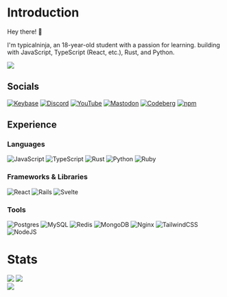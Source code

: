 # Introduction

Hey there! 👋

I'm typicalninja, an 18-year-old student with a passion for learning. building with JavaScript, TypeScript (React, etc.), Rust, and Python. 

[![](https://visitcount.itsvg.in/api?id=typicalninja&icon=0&color=0)](https://visitcount.itsvg.in)

## Socials

[![Keybase](https://img.shields.io/badge/keybase-%23000000.svg?style=for-the-badge&logo=keybase)](https://keybase.io/typicalninja) [![Discord](https://img.shields.io/badge/Discord-%237289DA.svg?style=for-the-badge&logo=discord&logoColor=white)](https://discord.com/invite/ynwckXS9T2) [![YouTube](https://img.shields.io/badge/YouTube-%23FF0000.svg?style=for-the-badge&logo=YouTube&logoColor=white)](https://www.youtube.com/@typical_ninja) [![Mastodon](https://img.shields.io/badge/-MASTODON-%232B90D9?style=for-the-badge&logo=mastodon&logoColor=white)](https://mastodon.social/@typicalninja) [![Codeberg](https://img.shields.io/badge/Codeberg-%23000000.svg?style=for-the-badge&logo=codeberg)](https://codeberg.org/typicalninja) [![npm](https://img.shields.io/badge/npm-%23CB3837.svg?style=for-the-badge&logo=npm)](https://codeberg.org/typicalninja) 

## Experience

### Languages

![JavaScript](https://img.shields.io/badge/javascript-%23323330.svg?style=for-the-badge&logo=javascript&logoColor=%23F7DF1E) ![TypeScript](https://img.shields.io/badge/typescript-%23007ACC.svg?style=for-the-badge&logo=typescript&logoColor=white) ![Rust](https://img.shields.io/badge/rust-%23000000.svg?style=for-the-badge&logo=rust&logoColor=white) ![Python](https://img.shields.io/badge/python-3670A0?style=for-the-badge&logo=python&logoColor=ffdd54) ![Ruby](https://img.shields.io/badge/ruby-%23CC342D.svg?style=for-the-badge&logo=ruby&logoColor=white)

### Frameworks & Libraries

![React](https://img.shields.io/badge/react-%2320232a.svg?style=for-the-badge&logo=react&logoColor=%2361DAFB) ![Rails](https://img.shields.io/badge/rails-%23CC0000.svg?style=for-the-badge&logo=ruby-on-rails&logoColor=white) ![Svelte](https://img.shields.io/badge/svelte-%23ff3e00.svg?style=for-the-badge&logo=svelte&logoColor=white)

### Tools

![Postgres](https://img.shields.io/badge/postgres-%23316192.svg?style=for-the-badge&logo=postgresql&logoColor=white) ![MySQL](https://img.shields.io/badge/mysql-%2300f.svg?style=for-the-badge&logo=mysql&logoColor=white) ![Redis](https://img.shields.io/badge/redis-%23DC382D.svg?style=for-the-badge&logo=redis&logoColor=white) ![MongoDB](https://img.shields.io/badge/MongoDB-%234ea94b.svg?style=for-the-badge&logo=mongodb&logoColor=white) ![Nginx](https://img.shields.io/badge/nginx-%23009639.svg?style=for-the-badge&logo=nginx&logoColor=white) ![TailwindCSS](https://img.shields.io/badge/tailwindcss-%2338B2AC.svg?style=for-the-badge&logo=tailwind-css&logoColor=white) ![NodeJS](https://img.shields.io/badge/node.js-6DA55F?style=for-the-badge&logo=node.js&logoColor=white)

# Stats

![](https://github-readme-stats.vercel.app/api?username=typicalninja&theme=dark&hide_border=true&include_all_commits=false&count_private=false)
![](https://github-readme-streak-stats.herokuapp.com/?user=typicalninja&theme=dark&hide_border=true)<br/>
![](https://github-readme-stats.vercel.app/api/top-langs/?username=typicalninja&theme=dark&hide_border=true&include_all_commits=false&count_private=false&layout=compact)


